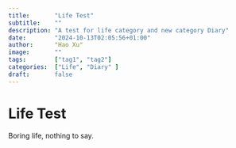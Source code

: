 ```yaml
---
title:       "Life Test"
subtitle:    ""
description: "A test for life category and new category Diary"
date:        "2024-10-13T02:05:56+01:00"
author:      "Hao Xu"
image:       ""
tags:        ["tag1", "tag2"]
categories:  ["Life", "Diary" ]
draft:       false
---
```


# Life Test

Boring life, nothing to say.
